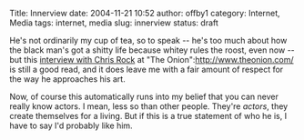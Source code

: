 Title: Innerview
date: 2004-11-21 10:52
author: offby1
category: Internet, Media
tags: internet, media
slug: innerview
status: draft

He's not ordinarily my cup of tea, so to speak \-- he's too much about how the black man's got a shitty life because whitey rules the roost, even now \-- but this [interview with Chris Rock](http://www.theonionavclub.com/feature/index.php?issue=4046) at "The Onion":http://www.theonion.com/ is still a good read, and it does leave me with a fair amount of respect for the way he approaches his art.

Now, of course this automatically runs into my belief that you can never really know actors. I mean, less so than other people. They're _actors_, they create themselves for a living. But if this is a true statement of who he is, I have to say I'd probably like him.
